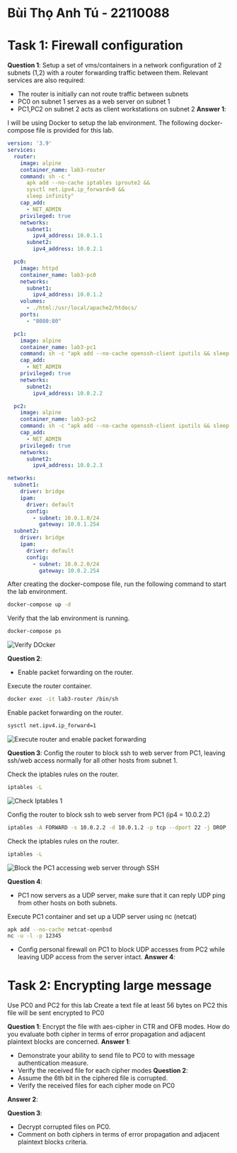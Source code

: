# Bùi Thọ Anh Tú - 22110088

# Task 1: Firewall configuration 
**Question 1**: 
Setup a set of vms/containers in a network configuration of 2 subnets (1,2) with a router forwarding traffic between them. Relevant services are also required:
- The router is initially can not route traffic between subnets
- PC0 on subnet 1 serves as a web server on subnet 1
- PC1,PC2 on subnet 2 acts as client workstations on subnet 2 
**Answer 1**:

I will be using Docker to setup the lab environment.
The following docker-compose file is provided for this lab.

```yaml
version: '3.9'
services:
  router:
    image: alpine
    container_name: lab3-router
    command: sh -c "
      apk add --no-cache iptables iproute2 &&
      sysctl net.ipv4.ip_forward=0 &&
      sleep infinity"
    cap_add:
      - NET_ADMIN
    privileged: true
    networks:
      subnet1:
        ipv4_address: 10.0.1.1
      subnet2:
        ipv4_address: 10.0.2.1

  pc0:
    image: httpd
    container_name: lab3-pc0
    networks:
      subnet1:
        ipv4_address: 10.0.1.2
    volumes:
      - ./html:/usr/local/apache2/htdocs/
    ports:
      - "8080:80"

  pc1:
    image: alpine
    container_name: lab3-pc1
    command: sh -c "apk add --no-cache openssh-client iputils && sleep infinity"
    cap_add:
      - NET_ADMIN
    privileged: true
    networks:
      subnet2:
        ipv4_address: 10.0.2.2

  pc2:
    image: alpine
    container_name: lab3-pc2
    command: sh -c "apk add --no-cache openssh-client iputils && sleep infinity"
    cap_add:
      - NET_ADMIN
    privileged: true
    networks:
      subnet2:
        ipv4_address: 10.0.2.3

networks:
  subnet1:
    driver: bridge
    ipam:
      driver: default
      config:
        - subnet: 10.0.1.0/24
          gateway: 10.0.1.254
  subnet2:
    driver: bridge
    ipam:
      driver: default
      config:
        - subnet: 10.0.2.0/24
          gateway: 10.0.2.254
```

After creating the docker-compose file, run the following command to start the lab environment.

```bash
docker-compose up -d
```

Verify that the lab environment is running.

```bash
docker-compose ps
```

![Verify DOcker](https://github.com/user-attachments/assets/bbcd00da-7e78-4237-88e0-9282dc59ab89)

**Question 2**:
- Enable packet forwarding on the router.

Execute the router container.

```bash
docker exec -it lab3-router /bin/sh
```

Enable packet forwarding on the router.


```bash
sysctl net.ipv4.ip_forward=1
```

![Execute router and enable packet forwarding](https://github.com/user-attachments/assets/49a0c637-6a4a-41e6-851e-e5d5159b5e60)

**Question 3**:
  Config the router to block ssh to web server from PC1, leaving ssh/web access normally for all other hosts from subnet 1.

Check the iptables rules on the router.

```bash
iptables -L
```

![Check Iptables 1](https://github.com/user-attachments/assets/d456c7ef-c149-4ff3-8e66-52a5acef9bfa)

Config the router to block ssh to web server from PC1 (ip4 = 10.0.2.2)

```bash
iptables -A FORWARD -s 10.0.2.2 -d 10.0.1.2 -p tcp --dport 22 -j DROP
```

Check the iptables rules on the router.

```bash
iptables -L
```

![Block the PC1 accessing web server through SSH](https://github.com/user-attachments/assets/86f914a3-63e7-40ad-a949-37eb42ad9e7c)


**Question 4**:
- PC1 now servers as a UDP server, make sure that it can reply UDP ping from other hosts on both subnets.

Execute PC1 container and set up a UDP server using nc (netcat)

```bash
apk add --no-cache netcat-openbsd
nc -u -l -p 12345
```

- Config personal firewall on PC1 to block UDP accesses from PC2 while leaving UDP access from the server intact.
**Answer 4**:


# Task 2: Encrypting large message 
Use PC0 and PC2 for this lab 
Create a text file at least 56 bytes on PC2 this file will be sent encrypted to PC0



**Question 1**:
Encrypt the file with aes-cipher in CTR and OFB modes. How do you evaluate both cipher in terms of error propagation and adjacent plaintext blocks are concerned. 
**Answer 1**:
- Demonstrate your ability to send file to PC0 to with message authentication measure.
- Verify the received file for each cipher modes
**Question 2**:
- Assume the 6th bit in the ciphered file is corrupted.
- Verify the received files for each cipher mode on PC0

**Answer 2**:

**Question 3**:
- Decrypt corrupted files on PC0.
- Comment on both ciphers in terms of error propagation and adjacent plaintext blocks criteria. 






